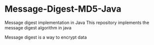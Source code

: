 # Message-Digest-MD5-Java
Message digest implementation in Java
This repository implements the message digest algorithm in java

Message digest is a way to encrypt data
